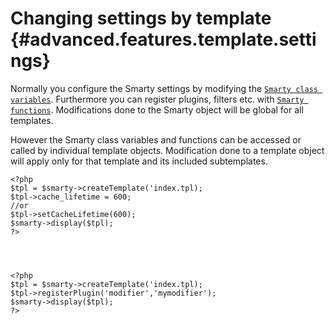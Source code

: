 Changing settings by template {#advanced.features.template.settings}
=============================

Normally you configure the Smarty settings by modifying the
[`Smarty class variables`](#api.variables). Furthermore you can register
plugins, filters etc. with [`Smarty functions`](#api.functions).
Modifications done to the Smarty object will be global for all
templates.

However the Smarty class variables and functions can be accessed or
called by individual template objects. Modification done to a template
object will apply only for that template and its included subtemplates.

    <?php
    $tpl = $smarty->createTemplate('index.tpl);
    $tpl->cache_lifetime = 600;
    //or
    $tpl->setCacheLifetime(600);
    $smarty->display($tpl);
    ?>

        


    <?php
    $tpl = $smarty->createTemplate('index.tpl);
    $tpl->registerPlugin('modifier','mymodifier');
    $smarty->display($tpl);
    ?>

        
